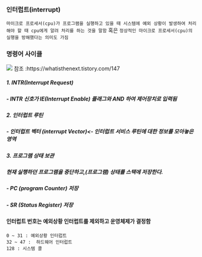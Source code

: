 ### 인터럽트(interrupt)
```마이크로 프로세서(cpu)가 프로그램을 실행하고 있을 때 시스템에 예외 상황이 발생하여 처리 해야 할 때 cpu에게 알려 처리를 하는 것을 말함```
혹은 ```정상적인 마이크로 프로세서(cpu)의 실행을 방해했다는 의미도 가짐```

### 명령어 사이클
<img src="https://i.imgur.com/sA0vHHB.png" />
참조 :https://whatisthenext.tistory.com/147

##### 1. INTR(Interrupt Request)
##### - INTR 신호가 IE(Interrupt Enable) 플래그와 AND 하여 제어장치로 입력됨

##### 2. 인터럽트 루틴
##### - 인터럽트 벡터 (interrupt Vector)<- 인터럽트 서비스 루틴에 대한 정보를 모아놓은 영역

##### 3. 프로그램 상태 보관
##### 현재 실행하던 프로그램을 중단하고,(프로그램) 상태를 스택에 저장한다.
##### - PC (program Counter) 저장
##### - SR (Status Register) 저장
#### 인터럽트 번호는 예외상황 인터럽트를 제외하고 운영체제가 결정함
```
0 ~ 31 : 예외상황 인터럽트
32 ~ 47 :  하드웨어 인터럽트
128 : 시스템 콜
```
